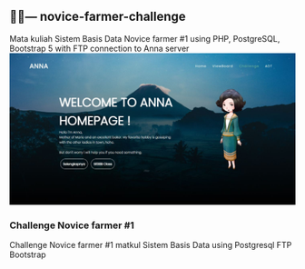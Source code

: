 ## 👨‍🌾— novice-farmer-challenge
Mata kuliah Sistem Basis Data Novice farmer #1 using PHP, PostgreSQL, Bootstrap 5 with FTP connection to Anna server
![](Readme/client-side.JPG)
### Challenge Novice farmer #1
Challenge Novice farmer #1 matkul Sistem Basis Data using Postgresql FTP Bootstrap
